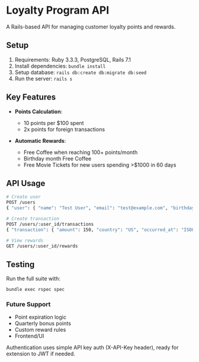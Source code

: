 # Loyalty Program API

A Rails-based API for managing customer loyalty points and rewards.

## Setup

1. Requirements: Ruby 3.3.3, PostgreSQL, Rails 7.1
2. Install dependencies: `bundle install`
3. Setup database: `rails db:create db:migrate db:seed`
4. Run the server: `rails s`

## Key Features

- **Points Calculation**:
  - 10 points per $100 spent
  - 2x points for foreign transactions

- **Automatic Rewards**:
  - Free Coffee when reaching 100+ points/month
  - Birthday month Free Coffee
  - Free Movie Tickets for new users spending >$1000 in 60 days

## API Usage

```bash
# Create user
POST /users
{ "user": { "name": "Test User", "email": "test@example.com", "birthday": "YYYY-MM-DD" } }

# Create transaction
POST /users/:user_id/transactions
{ "transaction": { "amount": 150, "country": "US", "occurred_at": "ISO8601" } }

# View rewards
GET /users/:user_id/rewards
```

## Testing

Run the full suite with:

```
bundle exec rspec spec
```

### Future Support

- Point expiration logic
- Quarterly bonus points
- Custom reward rules
- Frontend/UI

Authentication uses simple API key auth (X-API-Key header), ready for extension to JWT if needed.
